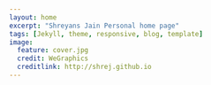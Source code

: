 ```yaml
---
layout: home
excerpt: "Shreyans Jain Personal home page"
tags: [Jekyll, theme, responsive, blog, template]
image:
  feature: cover.jpg
  credit: WeGraphics
  creditlink: http://shrej.github.io
---
```

